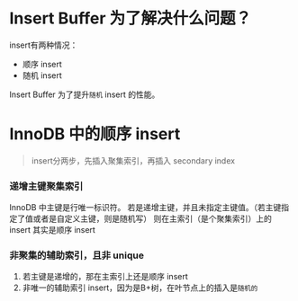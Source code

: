 # Insert Buffer 为了解决什么问题？
insert有两种情况：
* 顺序 insert
* 随机 insert

Insert Buffer 为了提升`随机` insert 的性能。

# InnoDB 中的顺序 insert
> insert分两步，先插入聚集索引，再插入 secondary index

### 递增主键聚集索引
InnoDB 中主键是行唯一标识符。
若是递增主键，并且未指定主键值。（若主键指定了值或者是自定义主键，则是随机写）
则在主索引（是个聚集索引）上的 insert 其实是顺序 insert

### 非聚集的辅助索引，且非 unique
1. 若主键是递增的，那在主索引上还是顺序 insert
2. 非唯一的辅助索引 insert，因为是B+树，在叶节点上的插入是`随机的`

